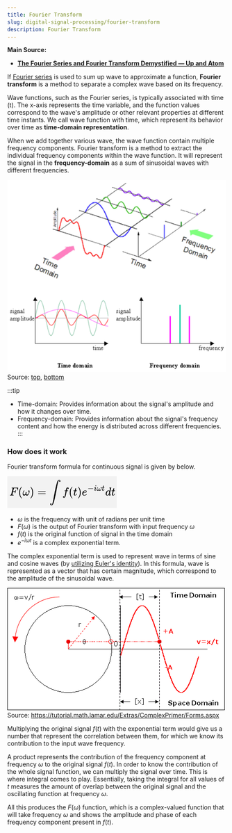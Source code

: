 ```yaml
---
title: Fourier Transform
slug: digital-signal-processing/fourier-transform
description: Fourier Transform
---
```


**Main Source:**

- **[The Fourier Series and Fourier Transform Demystified — Up and Atom](https://youtu.be/mgXSevZmjPc)**

If [Fourier series](/cs-notes/digital-signal-processing/fourier-series) is used to sum up wave to approximate a function, **Fourier transform** is a method to separate a complex wave based on its frequency.

Wave functions, such as the Fourier series, is typically associated with time (t). The x-axis represents the time variable, and the function values correspond to the wave's amplitude or other relevant properties at different time instants. We call wave function with time, which represent its behavior over time as **time-domain representation**.

When we add together various wave, the wave function contain multiple frequency components. Fourier transform is a method to extract the individual frequency components within the wave function. It will represent the signal in the **frequency-domain** as a sum of sinusoidal waves with different frequencies.

![A complex wave is being separated by its frequency](./separating-wave.png)  
Source: [top](https://kinder-chen.medium.com/denoising-data-with-fast-fourier-transform-a81d9f38cc4c), [bottom](https://knowledge.ni.com/KnowledgeArticleDetails?id=kA03q000000YGJ7CAO&l=en-US)

:::tip

- Time-domain: Provides information about the signal's amplitude and how it changes over time.
- Frequency-domain: Provides information about the signal's frequency content and how the energy is distributed across different frequencies.
 :::

### How does it work

Fourier transform formula for continuous signal is given by below.

![Fourier transform formula involving complex exponential term with the function of time representing the signal](./fourier-transform-formula.png)

- $\omega$ is the frequency with unit of radians per unit time
- $F(\omega)$ is the output of Fourier transform with input frequency $\omega$
- $f(t)$ is the original function of signal in the time domain
- $e^{-i\omega t}$ is a complex exponential term.

The complex exponential term is used to represent wave in terms of sine and cosine waves (by [utilizing Euler's identity](/cs-notes/digital-signal-processing/fourier-series#complex-fourier-series)). In this formula, wave is represented as a vector that has certain magnitude, which correspond to the amplitude of the sinusoidal wave.

![Wave representation using complex exponential term](./complex-rotation.gif)  
Source: https://tutorial.math.lamar.edu/Extras/ComplexPrimer/Forms.aspx

Multiplying the original signal $f(t)$ with the exponential term would give us a number that represent the correlation between them, for which we know its contribution to the input wave frequency.

A product represents the contribution of the frequency component at frequency $\omega$ to the original signal $f(t)$. In order to know the contribution of the whole signal function, we can multiply the signal over time. This is where integral comes to play. Essentially, taking the integral for all values of $t$ measures the amount of overlap between the original signal and the oscillating function at frequency $\omega$.

All this produces the $F(\omega)$ function, which is a complex-valued function that will take frequency $\omega$ and shows the amplitude and phase of each frequency component present in $f(t)$.
